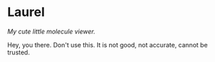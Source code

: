 # Laurel

_My cute little molecule viewer._

Hey, you there. Don't use this. It is not good, not accurate, cannot be trusted.
